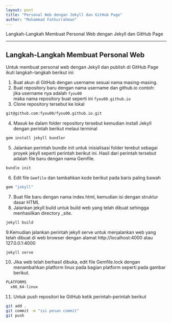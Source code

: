 ```yaml
---
layout: post
title: "Personal Web dengan Jekyll dan GitHub Page"
author: "Muhammad Fathurrahman"
---
```

Langkah-Langkah Membuat Personal Web dengan Jekyll dan GitHub Page

---
## Langkah-Langkah Membuat Personal Web

Untuk membuat personal web dengan Jekyll dan publish di GitHub Page ikuti langkah-langkah berikut ini:
1. Buat akun di GitHub dengan username sesuai nama masing-masing.
2. Buat repository baru dengan nama username dan github.io contoh: \
jika username nya adalah `fyou00`\
maka nama repository buat seperti ini `fyou00.github.io`
3. Clone repository tersebut ke lokal
```bash
git@github.com:fyou00/fyou00.github.io.git
```
4. Masuk ke dalam folder repository tersebut kemudian install Jekyll dengan perintah berikut melaui terminal
```bash
gem install jekyll bundler
```
5. Jalankan perintah bundle init untuk inisialisasi folder terebut sebagai proyek
  jekyll seperti perintah berikut ini. Hasil dari perintah tersebut adalah file baru
  dengan nama Gemfile.
```bash
bundle init
```

6. Edit file `Gemfile` dan tambahkan kode berikut pada baris paling bawah
```bash
gem "jekyll"
```

7. Buat file baru dengan nama index.html, kemudian isi dengan struktur dasar HTML
8. Jalankan jekyll build untuk build web yang telah dibuat sehingga menhasilkan
  directory _site.
```bash
jekyll build
```
9.Kemudian jalankan perintah jekyll serve untuk menjalankan web yang telah
  dibuat di web browser dengan alamat http://localhost:4000 atau 127.0.0.1:4000
```bash
jekyll serve
```

10. Jika web telah berhasil dibuka, edit file Gemfile.lock dengan menambahkan
  platform linux pada bagian platform seperti pada gambar berikut.
```bash
PLATFORMS
  x86_64-linux
```

11. Untuk push repositori ke GitHub ketik perintah-perintah berikut
```bash
git add .
git commit -m "isi pesan commit"
git push
```
